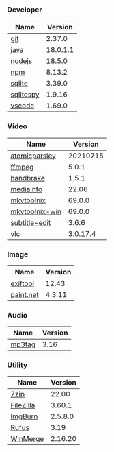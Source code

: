 
### Developer
Name                                                                       | Version
----                                                                       | -------
[git](https://github.com/git-for-windows/git/releases)                     | 2.37.0
[java](https://www.oracle.com/java/technologies/downloads/)                | 18.0.1.1
[nodejs](https://nodejs.org/en/download/current/)                          | 18.5.0
[npm](https://github.com/npm/cli)                                          | 8.13.2
[sqlite](http://www.sqlite.org/download.html)                              | 3.39.0
[sqlitespy](http://www.yunqa.de/delphi/doku.php/products/sqlitespy/index)  | 1.9.16
[vscode](https://code.visualstudio.com/updates)                            | 1.69.0

### Video
Name                                                                       | Version
----                                                                       | -------
[atomicparsley](https://github.com/wez/atomicparsley)                      | 20210715
[ffmpeg](http://www.ffmpeg.org/download.html)                              | 5.0.1
[handbrake](http://handbrake.fr/downloads.php)                             | 1.5.1
[mediainfo](http://mediaarea.net/us/MediaInfo/Download/Windows)            | 22.06
[mkvtoolnix](https://mkvtoolnix.download/downloads.html)                   | 69.0.0
[mkvtoolnix-win](http://www.fosshub.com/MKVToolNix.html)                   | 69.0.0
[subtitle-edit](https://github.com/SubtitleEdit/subtitleedit/releases)     | 3.6.6
[vlc](https://www.videolan.org/vlc/download-windows.html)                  | 3.0.17.4

### Image
Name                                                                       | Version
----                                                                       | -------
[exiftool](http://www.sno.phy.queensu.ca/~phil/exiftool/)                  | 12.43
[paint.net](http://www.getpaint.net/download.html)                         | 4.3.11

### Audio
Name                                                                       | Version
----                                                                       | -------
[mp3tag](http://www.mp3tag.de/en/download.html)                            | 3.16

### Utility
Name                                                                       | Version
----                                                                       | -------
[7zip](http://www.7-zip.org/download.html)                                 | 22.00
[FileZilla](https://filezilla-project.org/download.php?show_all=1)         | 3.60.1
[ImgBurn](http://www.imgburn.com/index.php?act=download)                   | 2.5.8.0
[Rufus](https://github.com/pbatard/rufus/releases)                         | 3.19
[WinMerge](http://winmerge.org/downloads/)                                 | 2.16.20
